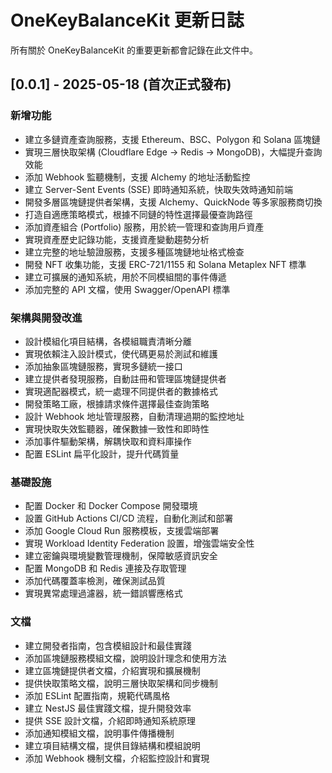 # OneKeyBalanceKit 更新日誌

所有關於 OneKeyBalanceKit 的重要更新都會記錄在此文件中。

## [0.0.1] - 2025-05-18 (首次正式發布)

### 新增功能

- 建立多鏈資產查詢服務，支援 Ethereum、BSC、Polygon 和 Solana 區塊鏈
- 實現三層快取架構 (Cloudflare Edge → Redis → MongoDB)，大幅提升查詢效能
- 添加 Webhook 監聽機制，支援 Alchemy 的地址活動監控
- 建立 Server-Sent Events (SSE) 即時通知系統，快取失效時通知前端
- 開發多層區塊鏈提供者架構，支援 Alchemy、QuickNode 等多家服務商切換
- 打造自適應策略模式，根據不同鏈的特性選擇最優查詢路徑
- 添加資產組合 (Portfolio) 服務，用於統一管理和查詢用戶資產
- 實現資產歷史記錄功能，支援資產變動趨勢分析
- 建立完整的地址驗證服務，支援多種區塊鏈地址格式檢查
- 開發 NFT 收集功能，支援 ERC-721/1155 和 Solana Metaplex NFT 標準
- 建立可擴展的通知系統，用於不同模組間的事件傳遞
- 添加完整的 API 文檔，使用 Swagger/OpenAPI 標準

### 架構與開發改進

- 設計模組化項目結構，各模組職責清晰分離
- 實現依賴注入設計模式，使代碼更易於測試和維護
- 添加抽象區塊鏈服務，實現多鏈統一接口
- 建立提供者發現服務，自動註冊和管理區塊鏈提供者
- 實現適配器模式，統一處理不同提供者的數據格式
- 開發策略工廠，根據請求條件選擇最佳查詢策略
- 設計 Webhook 地址管理服務，自動清理過期的監控地址
- 實現快取失效監聽器，確保數據一致性和即時性
- 添加事件驅動架構，解耦快取和資料庫操作
- 配置 ESLint 扁平化設計，提升代碼質量

### 基礎設施

- 配置 Docker 和 Docker Compose 開發環境
- 設置 GitHub Actions CI/CD 流程，自動化測試和部署
- 添加 Google Cloud Run 服務模板，支援雲端部署
- 實現 Workload Identity Federation 設置，增強雲端安全性
- 建立密鑰與環境變數管理機制，保障敏感資訊安全
- 配置 MongoDB 和 Redis 連接及存取管理
- 添加代碼覆蓋率檢測，確保測試品質
- 實現異常處理過濾器，統一錯誤響應格式

### 文檔

- 建立開發者指南，包含模組設計和最佳實踐
- 添加區塊鏈服務模組文檔，說明設計理念和使用方法
- 建立區塊鏈提供者文檔，介紹實現和擴展機制
- 提供快取策略文檔，說明三層快取架構和同步機制
- 添加 ESLint 配置指南，規範代碼風格
- 建立 NestJS 最佳實踐文檔，提升開發效率
- 提供 SSE 設計文檔，介紹即時通知系統原理
- 添加通知模組文檔，說明事件傳播機制
- 建立項目結構文檔，提供目錄結構和模組說明
- 添加 Webhook 機制文檔，介紹監控設計和實現
